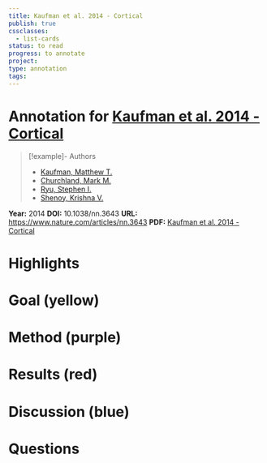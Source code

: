 ```yaml
---
title: Kaufman et al. 2014 - Cortical
publish: true
cssclasses:
  - list-cards
status: to read
progress: to annotate
project:
type: annotation
tags:
---
```

# Annotation for [Kaufman et al. 2014 - Cortical](Papers/References/Kaufman%20et%20al.%202014%20-%20Cortical)

> [!example]- Authors
> - [Kaufman, Matthew T.](Papers/People/Kaufman%20Matthew%20T.)
> - [Churchland, Mark M.](Papers/People/Churchland%20Mark%20M.)
> - [Ryu, Stephen I.](Papers/People/Ryu%20Stephen%20I.)
> - [Shenoy, Krishna V.](Papers/People/Shenoy%20Krishna%20V.)

**Year:** 2014
**DOI:** 10.1038/nn.3643
**URL:** https://www.nature.com/articles/nn.3643
**PDF:** [Kaufman et al. 2014 - Cortical](Papers/PDFs/Kaufman%20et%20al.%202014%20-%20Cortical%20activity%20in%20the%20null%20space%20permitting%20preparation%20without%20movement.pdf)

# Highlights


# Goal (yellow)


# Method (purple)


# Results (red)


# Discussion (blue)


# Questions

